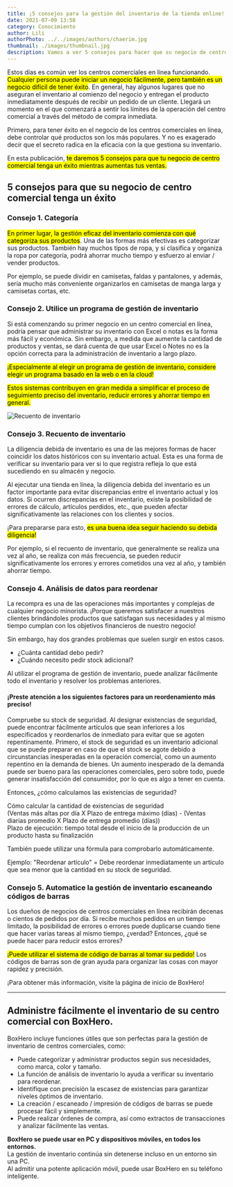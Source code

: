 ```yaml
---
title: ¡5 consejos para la gestión del inventario de la tienda online!
date: 2021-07-09 13:58
category: Conocimiento
author: Lili
authorPhoto: ../../images/authors/chaerim.jpg
thumbnail: ./images/thumbnail.jpg
description: Vamos a ver 5 consejos para hacer que su negocio de centro comercial sea un éxito mientras aumenta las ventas.
---
```


Estos días es común ver los centros comerciales en línea funcionando. <mark>Cualquier persona puede iniciar un negocio fácilmente, pero también es un negocio difícil de tener éxito</mark>. En general, hay algunos lugares que no aseguran el inventario al comienzo del negocio y entregan el producto inmediatamente después de recibir un pedido de un cliente. Llegará un momento en el que comenzará a sentir los límites de la operación del centro comercial a través del método de compra inmediata.

Primero, para tener éxito en el negocio de los centros comerciales en línea, debe controlar qué productos son los más populares. Y no es exagerado decir que el secreto radica en la eficacia con la que gestiona su inventario.

En esta publicación, <mark>te daremos 5 consejos para que tu negocio de centro comercial tenga un éxito mientras aumentas tus ventas.</mark>

## 5 consejos para que su negocio de centro comercial tenga un éxito

### Consejo 1. Categoría

<mark>En primer lugar, la gestión eficaz del inventario comienza con qué categoriza sus productos</mark>. Una de las formas más efectivas es categorizar sus productos. También hay muchos tipos de ropa, y si clasifica y organiza la ropa por categoría, podrá ahorrar mucho tiempo y esfuerzo al enviar / vender productos.

Por ejemplo, se puede dividir en camisetas, faldas y pantalones, y además, sería mucho más conveniente organizarlos en camisetas de manga larga y camisetas cortas, etc.

### Consejo 2. Utilice un programa de gestión de inventario

Si está comenzando su primer negocio en un centro comercial en línea, podría pensar que administrar su inventario con Excel o notas es la forma más fácil y económica. Sin embargo, a medida que aumente la cantidad de productos y ventas, se dará cuenta de que usar Excel o Notes no es la opción correcta para la administración de inventario a largo plazo.

<mark>¡Especialmente al elegir un programa de gestión de inventario, considere elegir un programa basado en la web o en la cloud!</mark>

<mark>Estos sistemas contribuyen en gran medida a simplificar el proceso de seguimiento preciso del inventario, reducir errores y ahorrar tiempo en general.</mark>

![Recuento de inventario](./images/1.jpg)

### Consejo 3. Recuento de inventario

La diligencia debida de inventario es una de las mejores formas de hacer coincidir los datos históricos con su inventario actual. Esta es una forma de verificar su inventario para ver si lo que registra refleja lo que está sucediendo en su almacén y negocio.

Al ejecutar una tienda en línea, la diligencia debida del inventario es un factor importante para evitar discrepancias entre el inventario actual y los datos. Si ocurren discrepancias en el inventario, existe la posibilidad de errores de cálculo, artículos perdidos, etc., que pueden afectar significativamente las relaciones con los clientes y socios.

¡Para prepararse para esto, <mark>es una buena idea seguir haciendo su debida diligencia!</mark>

Por ejemplo, si el recuento de inventario, que generalmente se realiza una vez al año, se realiza con más frecuencia, se pueden reducir significativamente los errores y errores cometidos una vez al año, y también ahorrar tiempo.

### Consejo 4. Análisis de datos para reordenar

La recompra es una de las operaciones más importantes y complejas de cualquier negocio minorista. ¡Porque queremos satisfacer a nuestros clientes brindándoles productos que satisfagan sus necesidades y al mismo tiempo cumplan con los objetivos financieros de nuestro negocio!

Sin embargo, hay dos grandes problemas que suelen surgir en estos casos.

- ¿Cuánta cantidad debo pedir?
- ¿Cuándo necesito pedir stock adicional?

Al utilizar el programa de gestión de inventario, puede analizar fácilmente todo el inventario y resolver los problemas anteriores.

#### ¡Preste atención a los siguientes factores para un reordenamiento más preciso!

Compruebe su stock de seguridad. Al designar existencias de seguridad, puede encontrar fácilmente artículos que sean inferiores a los especificados y reordenarlos de inmediato para evitar que se agoten repentinamente. Primero, el stock de seguridad es un inventario adicional que se puede preparar en caso de que el stock se agote debido a circunstancias inesperadas en la operación comercial, como un aumento repentino en la demanda de bienes. Un aumento inesperado de la demanda puede ser bueno para las operaciones comerciales, pero sobre todo, puede generar insatisfacción del consumidor, por lo que es algo a tener en cuenta.

Entonces, ¿cómo calculamos las existencias de seguridad?

<tip-box>
Cómo calcular la cantidad de existencias de seguridad<br/>
(Ventas más altas por día X Plazo de entrega máximo (días) - (Ventas diarias promedio X Plazo de entrega promedio (días))<br/>
<gray-text>Plazo de ejecución: tiempo total desde el inicio de la producción de un producto hasta su finalización</gray-text>
</tip-box>

También puede utilizar una fórmula para comprobarlo automáticamente.

<gray-text>Ejemplo: "Reordenar artículo" = Debe reordenar inmediatamente un artículo que sea menor que la cantidad en su stock de seguridad.</gray-text>

### Consejo 5. Automatice la gestión de inventario escaneando códigos de barras

Los dueños de negocios de centros comerciales en línea recibirán decenas o cientos de pedidos por día. Si recibe muchos pedidos en un tiempo limitado, la posibilidad de errores o errores puede duplicarse cuando tiene que hacer varias tareas al mismo tiempo, ¿verdad? Entonces, ¿qué se puede hacer para reducir estos errores?

<mark>¡Puede utilizar el sistema de código de barras al tomar su pedido!</mark> Los códigos de barras son de gran ayuda para organizar las cosas con mayor rapidez y precisión.

¡Para obtener más información, visite la página de inicio de BoxHero!

---

## Administre fácilmente el inventario de su centro comercial con BoxHero.

BoxHero incluye funciones útiles que son perfectas para la gestión de inventario de centros comerciales, como:

- Puede categorizar y administrar productos según sus necesidades, como marca, color y tamaño.
- La función de análisis de inventario lo ayuda a verificar su inventario para reordenar.
- Identifique con precisión la escasez de existencias para garantizar niveles óptimos de inventario.
- La creación / escaneado / impresión de códigos de barras se puede procesar fácil y simplemente.
- Puede realizar órdenes de compra, así como extractos de transacciones y analizar fácilmente las ventas.

<tip-box>

**BoxHero se puede usar en PC y dispositivos móviles, en todos los entornos.**<br/>
La gestión de inventario continúa sin detenerse incluso en un entorno sin una PC.<br/>
Al admitir una potente aplicación móvil, puede usar BoxHero en su teléfono inteligente.

</tip-box>
